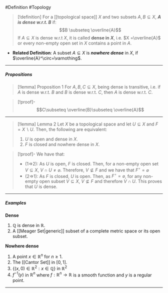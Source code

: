 #Definition #Topology 

> [!definition]
> For a [[topological space]] $X$ and two subsets $A,B \subseteq X$, ***$A$ is dense w.r.t. $B$*** if: $$B \subseteq \overline{A}$$
> If $A\subseteq X$ is dense w.r.t $X$, it is called **dense in $X$**, i.e. $X =\overline{A}$ or every non-empty open set in $X$ contains a point in $A$.
- **Related Definition**: A subset $A\subseteq X$ is ***nowhere dense*** in $X$, if $\overline{A}^\circ=\varnothing$.
---
##### Propositions
> [!lemma] Proposition 1
> For $A,B,C \subseteq X$, being dense is transitive, i.e. if $A$ is dense w.r.t. $B$ and $B$ is dense w.r.t. $C$, then $A$ is dense w.r.t. $C$.

> [!proof]-
> $$C\subseteq \overline{B}\subseteq \overline{A}$$
---
> [!lemma] Lemma 2
> Let $X$ be a topological space and let $U\subseteq X$ and $F= X \backslash U$. Then, the following are equivalent:
> 1. $U$ is open and dense in $X$.
> 2. $F$ is closed and nowhere dense in $X$. 

> [!proof]-
> We have that: 
> - (1=>2): As $U$ is open, $F$ is closed. Then, for a non-empty open set $V\subseteq X$, $V \cap U\neq \varnothing$. Therefore, $V\not\subseteq F$ and we have that $F^\circ=\varnothing$
> - (2=>1): As $F$ is closed, $U$ is open. Then, as $F^\circ = \varnothing$, for any non-empty open subset $V\subseteq X$, $V\not\subseteq F$ and therefore $V \cap U$. This proves that $U$ is dense.
---
##### Examples
**Dense**
1. $\mathbb{Q}$ is dense in $\mathbb{R}$.
2. A [[Meager Set|generic]] subset of a complete metric space or its open subset.
  
**Nowhere dense**
1. A point $x\in \mathbb{R}^n$ for $n\geq 1$.
2. The [[Cantor Set]] in $[0,1]$.
3. $\{ (x,0)\in\mathbb{R}^{2}: x\in \mathbb{Q} \}$ in $\mathbb{R}^{2}$
4. $f^{-1}(y)$ in $\mathbb{R}^n$ where $f:\mathbb{R}^n\to \mathbb{R}$ is a smooth function and $y$ is a regular point. 
---
